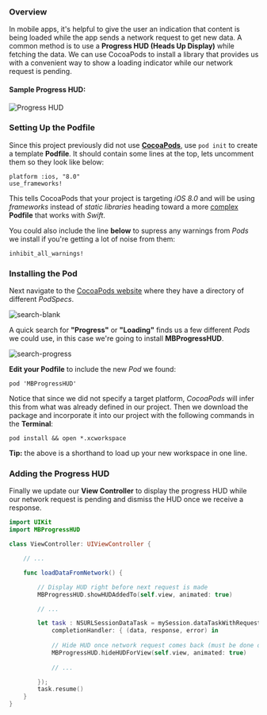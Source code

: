 ### Overview

In mobile apps, it's helpful to give the user an indication that content is being loaded while the app sends a network request to get new data. A common method is to use a **Progress HUD (Heads Up Display)** while fetching the data. We can use CocoaPods to install a library that provides us with a convenient way to show a loading indicator while our network request is pending.

#### Sample Progress HUD:

![Progress HUD][progress-HUD]

### Setting Up the Podfile

Since this project previously did not use **[CocoaPods](http://guides.codepath.com/ios/CocoaPods)**, use `pod init` to create a template **Podfile**. It should contain some lines at the top, lets uncomment them so they look like below:

    platform :ios, "8.0"
    use_frameworks!

This tells CocoaPods that your project is targeting *iOS 8.0* and will be using *frameworks* instead of *static libraries* heading toward a more [complex][1] **Podfile** that works with *Swift*.

You could also include the line **below** to supress any warnings from *Pods* we install if you're getting a lot of noise from them:

    inhibit_all_warnings!

### Installing the Pod

Next navigate to the [CocoaPods website][cocoapods] where they have a directory of different *PodSpecs*.

![search-blank][search-blank]

A quick search for **"Progress"** or **"Loading"** finds us a few different *Pods* we could use, in this case we're going to install **MBProgressHUD**.

![search-progress][search-progress]

**Edit your Podfile** to include the new *Pod* we found:

    pod 'MBProgressHUD'

Notice that since we did not specify a target platform, *CocoaPods* will infer this from what was already defined in our project. Then we download the package and incorporate it into our project with the following commands in the **Terminal**:

    pod install && open *.xcworkspace

**Tip:** the above is a shorthand to load up your new workspace in one line.

### Adding the Progress HUD

Finally we update our **View Controller** to display the progress HUD
while our network request is pending and dismiss the HUD once we receive
a response.

```swift
import UIKit
import MBProgressHUD

class ViewController: UIViewController {

    // ...

    func loadDataFromNetwork() {

        // Display HUD right before next request is made
        MBProgressHUD.showHUDAddedTo(self.view, animated: true)

        // ...

        let task : NSURLSessionDataTask = mySession.dataTaskWithRequest(request,
            completionHandler: { (data, response, error) in
            
            // Hide HUD once network request comes back (must be done on main UI thread)
            MBProgressHUD.hideHUDForView(self.view, animated: true)
            
            // ...

        });
        task.resume()
    }
}
```

[1]: https://guides.cocoapods.org/syntax/podfile.html

[cocoapods]: https://cocoapods.org/

[search-blank]: http://i.imgur.com/7MPsssu.png
[search-progress]: http://i.imgur.com/QYYJhY3.png
[progress-HUD]: http://i.imgur.com/8Kl9bQ1l.png